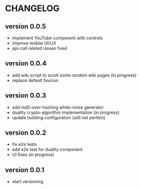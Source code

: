 # CHANGELOG
## version 0.0.5
- implement YouTube component with controls
- improve mobile UI/UX
- api-call related issues fixed
## version 0.0.4
- add wiki script to scroll some random wiki pages (in progress)
- replace default favicon
## version 0.0.3
- add md5-over-hashing white-noise generator 
- duality crypto-algorithm implementation (in progress) 
- update building configuration (still not perfect)
## version 0.0.2
- fix e2e tests
- add e2e test for duality component
- UI fixes (in progress)
## version 0.0.1
- start versioning
